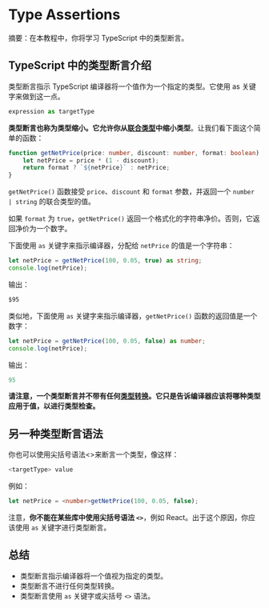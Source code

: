 # Type Assertions

摘要：在本教程中，你将学习 TypeScript 中的类型断言。

## TypeScript 中的类型断言介绍

类型断言指示 TypeScript 编译器将一个值作为一个指定的类型。它使用 as 关键字来做到这一点。

```ts
expression as targetType
```

**类型断言也称为类型缩小。它允许你从[联合类型](../basis-types/union-type)中缩小类型**。让我们看下面这个简单的函数：

```ts
function getNetPrice(price: number, discount: number, format: boolean): number | string {
    let netPrice = price * (1 - discount);
    return format ? `${netPrice}` : netPrice;
}
```

`getNetPrice()` 函数接受 `price`、`discount` 和 `format` 参数，并返回一个 `number | string` 的联合类型的值。

如果 `format` 为 `true`，`getNetPrice()` 返回一个格式化的字符串净价。否则，它返回净价为一个数字。

下面使用 `as` 关键字来指示编译器，分配给 `netPrice` 的值是一个字符串：

```ts
let netPrice = getNetPrice(100, 0.05, true) as string;
console.log(netPrice);
```

输出：

```ts
$95
```

类似地，下面使用 `as` 关键字来指示编译器，`getNetPrice()` 函数的返回值是一个数字：

```ts
let netPrice = getNetPrice(100, 0.05, false) as number;
console.log(netPrice);
```

输出：

```ts
95
```

**请注意，一个类型断言并不带有任何[类型转换](./type-casting)。它只是告诉编译器应该将哪种类型应用于值，以进行类型检查。**

## 另一种类型断言语法

你也可以使用尖括号语法<>来断言一个类型，像这样：

```ts
<targetType> value
```

例如：

```ts
let netPrice = <number>getNetPrice(100, 0.05, false);
```

注意，**你不能在某些库中使用尖括号语法 `<>`**，例如 React。出于这个原因，你应该使用 `as` 关键字进行类型断言。

## 总结

- 类型断言指示编译器将一个值视为指定的类型。
- 类型断言不进行任何类型转换。
- 类型断言使用 `as` 关键字或尖括号 `<>` 语法。
